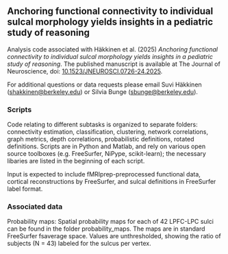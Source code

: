 ## Anchoring functional connectivity to individual sulcal morphology yields insights in a pediatric study of reasoning ##

Analysis code associated with Häkkinen et al. (2025) *Anchoring functional connectivity to individual sulcal morphology yields insights in a pediatric study of reasoning*. The published manuscript is available at The Journal of Neuroscience,  doi: [10.1523/JNEUROSCI.0726-24.2025](https://doi.org/10.1523/JNEUROSCI.0726-24.2025).

For additional questions or data requests please email Suvi Häkkinen (shakkinen@berkeley.edu) or Silvia Bunge (sbunge@berkeley.edu).

### Scripts ###

Code relating to different subtasks is organized to separate folders: connectivity estimation, classification, clustering, network correlations, graph metrics, depth correlations, probabilistic definitions, rotated definitions. Scripts are in Python and Matlab, and rely on various open source toolboxes (e.g. FreeSurfer, NiPype, scikit-learn); the necessary libaries are listed in the beginning of each script.

Input is expected to include fMRIprep-preprocessed functional data, cortical reconstructions by FreeSurfer, and sulcal definitions in FreeSurfer label format.

### Associated data ###

Probability maps: Spatial probability maps for each of 42 LPFC-LPC sulci can be found in the folder probability_maps. The maps are in standard FreeSurfer fsaverage space. Values are unthresholded, showing the ratio of subjects (N = 43) labeled for the sulcus per vertex.

